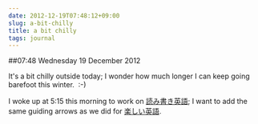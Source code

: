 ```yaml
---
date: 2012-12-19T07:48:12+09:00
slug: a-bit-chilly
title: a bit chilly
tags: journal
---
```


##07:48 Wednesday 19 December 2012

It's a bit chilly outside today; I wonder how much longer I can keep going barefoot this winter.  :-)

I woke up at 5:15 this morning to work on [読み書き英語](https://itunes.apple.com/jp/app/dumi-shuki-ying-yu/id550411320?mt=8&uo=4); I want to add the same guiding arrows as we did for [楽しい英語](https://itunes.apple.com/jp/app/leshii-ying-yu/id558509841?mt=8&uo=4).


